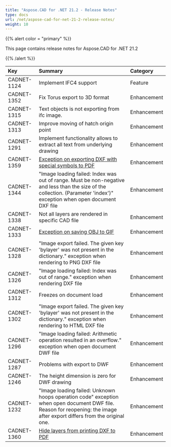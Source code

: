 ```yaml
---
title: "Aspose.CAD for .NET 21.2 - Release Notes"
type: docs
url: /net/aspose-cad-for-net-21-2-release-notes/
weight: 10
---
```


{{% alert color = "primary" %}}

This page contains release notes for Aspose.CAD for .NET 21.2

{{% /alert %}}


|**Key**|**Summary**|**Category**|
| :- | :- | :- |
| CADNET-1124 | Implement IFC4 support | Feature |
| CADNET-1352 | Fix Torus export to 3D format | Enhancement |
| CADNET-1315 | Text objects is not exporting from ifc image. | Enhancement |
| CADNET-1313 | Improve moving of hatch origin point | Enhancement |
| CADNET-1291 | Implement functionality allows to extract all text from underlying drawing | Enhancement |
| CADNET-1359 | [Exception on exporting DXF with special symbols to PDF](https://forum.aspose.com/t/aspose-cad-pdf-dxf-pdf/223280) | Enhancement |
| CADNET-1344 | "Image loading failed: Index was out of range. Must be non-negative and less than the size of the collection. (Parameter 'index')" exception when open document DXF file | Enhancement |
| CADNET-1338 | Not all layers are rendered in specific CAD file | Enhancement |
| CADNET-1333 | [Exception on saving OBJ to GIF](https://forum.aspose.com/t/object-reference-not-set-to-an-instance-of-an-object-exception-when-converting-obj-to-gif/225181) | Enhancement |
| CADNET-1328 | "Image export failed. The given key 'bylayer' was not present in the dictionary." exception when rendering to PNG DXF file | Enhancement |
| CADNET-1326 | "Image loading failed: Index was out of range." exception when rendering DXF file | Enhancement |
| CADNET-1312 | Freezes on document load | Enhancement |
| CADNET-1302 | "Image export failed. The given key 'bylayer' was not present in the dictionary." exception when rendering to HTML DXF file | Enhancement |
| CADNET-1296 | "Image loading failed: Arithmetic operation resulted in an overflow." exception when open document DWF file | Enhancement |
| CADNET-1287 | Problems with export to DWF | Enhancement |
| CADNET-1246 | The height dimension is zero for DWF drawing | Enhancement |
| CADNET-1232 | "Image loading failed: Unknown hoops operation code" exception when open document DWF file. Reason for reopening: the image after export differs from the original one. | Enhancement |
| CADNET-1360 | [Hide layers from printing DXF to PDF](https://forum.aspose.com/t/hide-layers-from-printing-to-pdf/219520/2) | Enhancement |
